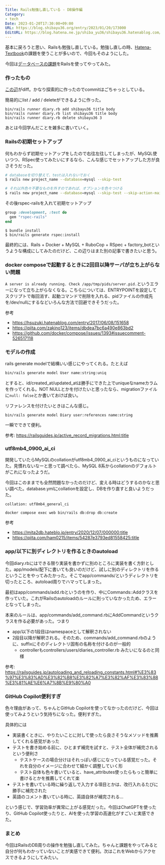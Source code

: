 ```yaml
---
Title: Rails勉強し直している - DB操作編
Category:
- tech
Date: 2023-01-20T17:30:00+09:00
URL: https://blog.shibayu36.org/entry/2023/01/20/173000
EditURL: https://blog.hatena.ne.jp/shiba_yu36/shibayu36.hatenablog.com/atom/entry/4207112889955874615
---
```


基本に戻ろうと思い、Railsも勉強し直している。勉強し直しの時、[Hatena-Textbook](https://github.com/hatena/Hatena-Textbook)の課題を使うことが多いので、今回もそのようにした。

今回は[データベースの課題](https://github.com/hatena/Hatena-Textbook/blob/master/database-programming-perl.md#%E8%AA%B2%E9%A1%8C2)をRailsを使ってやってみた。

### 作ったもの
[この辺](https://github.com/shibayu36/rails-playground/compare/589511f...5a8d346)がdiff。かなり探索的に作ったのでcommitはごちゃっとしている。

簡易的にlist / add / deleteができるように作った。
```
bin/rails runner diary.rb add shibayu36 title body
bin/rails runner diary.rb list shibayu36 title body
bin/rails runner diary.rb delete shibayu36 3
```

あとは今回学んだことを雑多に書いていく。

### Railsの初期セットアップ
何もわからず初期セットアップをしたので右往左往してしまったが、MySQL使いつつ、RSpec使ってみたいにするなら、こんな感じでセットアップした方が良さそうだった。

```bash
# databaseを切り替えて、testは入れないでおく
$ rails new project_name --database=mysql --skip-test

# それ以外色々不要なものを外すのであれば、オプションを色々つける
$ rails new project_name --database=mysql --skip-test --skip-action-mailer --skip-action-mailbox --skip-action-text --skip-active-storage --skip-action-cable
```

その後rspec-railsを入れて初期セットアップ
```ruby
group :development, :test do
  gem "rspec-rails"
end
```
```
$ bundle install
$ bin/rails generate rspec:install
```

最終的には、Rails + Docker + MySQL + RuboCop + RSpec + factory_botというような構成にしてみたのだけど、この辺りはまた別の記事で書きたいと思う。

### docker composeで起動するときに2回目以降サーバが立ち上がらない問題
`A server is already running. Check /app/tmp/pids/server.pid.`というエラーになって立ち上がらなくなる。こちらについては、ENTRYPOINTを設定してスクリプトで毎回消す、起動コマンドで削除を入れる、pidファイルの作成先を/dev/nullにするなどいろんな方法で回避できそうだった。

参考

* https://hsuzuki.hatenablog.com/entry/2017/06/08/151658
* https://qiita.com/zakino123/items/dbdea7bc6a490e863bd2
* https://github.com/docker/compose/issues/1393#issuecomment-526517118

### モデルの作成
rails generate modelで結構いい感じにやってくれる。たとえば
```bash
bin/rails generate model User name:string:uniq
```
とすると、id/created_at/updated_atは勝手にできた上でuniqueなnameカラムを作ってくれる。NOT NULLとかを付けたいと思ったなら、migrationファイルに`null: false`とか書いておけば良い。

リファレンスを付けたいときはこんな感じ。
```
bin/rails generate model Diary user:references name:string
```

一瞬でできて便利。

参考: https://railsguides.jp/active_record_migrations.html:title

### utf8mb4_0900_ai_ci
開発していたらMySQLのcollationがutf8mb4_0900_ai_ciというものになっていた。見慣れないなーと思って調べたら、MySQL 8系からcollationのデフォルトがこれになったようだ。

今回はこのままでも全然問題なかったのだけど、変える時はどうするのかなと思い調べた。database.ymlにcollationを設定し、DBを作り直すと良いようだった。

```
collation: utf8mb4_general_ci
```
```
docker compose exec web bin/rails db:drop db:create
```

参考

* https://mita2db.hateblo.jp/entry/2020/12/07/000000:title
* https://qiita.com/ham0215/items/54287e3793ed81558425:title

### app/以下に別ディレクトリを作るときのautoload
今回diary.rbにはできる限り実装を書かずに別のところに実装を書く方針とした。app/models/配下に書いても良いのだけど、試しに別のディレクトリを作るということをやってみたかった。そこでapp/commands/というディレクトリを切ったところ、autoload周りでハマってしまった。

最初はapp/commands/add.rbというのを作り、中にCommands::Addクラスを作っていた。これがRailsのautoloadのルールに則っていなかったため、エラーとなってしまった。

本来のルールは、app/commands/add_command.rbにAddCommandというクラスを作る必要があった。つまり

* app/以下の1段目はnamespaceとして解釈されない
* 2段目以降が解釈される。そのため、commands/add_command.rbのように、suffixにそのディレクトリ固有の名称を付けるのが一般的
    * controllerもcontrollers/users/diaries_controller.rb みたいになるのと同様

参考: https://railsguides.jp/autoloading_and_reloading_constants.html#%E3%83%97%E3%83%AD%E3%82%B8%E3%82%A7%E3%82%AF%E3%83%88%E3%81%AE%E6%A7%8B%E9%80%A0

### GitHub Copilot便利すぎ
色々理由があって、ちゃんとGitHub Copilotを使ってなかったのだけど、今回は使ってみようという気持ちになった。便利すぎた。

具体的には

* 実装書くときに、やりたいことに対して使ったら良さそうなメソッドを推薦してくれる感覚があった
* テストを書き始める前に、ひとまず補完を試すと、テスト全体が補完されるという便利さ
    * テストケースの場合分けはそれっぽい感じになっている感覚だった。それを自分のイメージに合わせて細かく調整していく形
    * テスト自体も色々書いていると、have_attributes使ったらもっと簡単に書けるとかを推薦してくれて楽
* テストを書いている時に繰り返しで入力する項目とかは、改行入れるたびに勝手に補完された
* 英語のコメント書いている時に、英語自体が補完される...

という感じで、学習効率が異常に上がる感覚だった。今回はChatGPTを使ったり、GitHub Copilot使ったりと、AIを使った学習の高速化がすごいと実感できた。

### まとめ
今回はRailsのDB周りの操作を勉強し直してみた。ちゃんと課題をやってみると自分が何もわかっていないことが実感できて便利。次はこれをWebからアクセスできるようにしてみたい。
